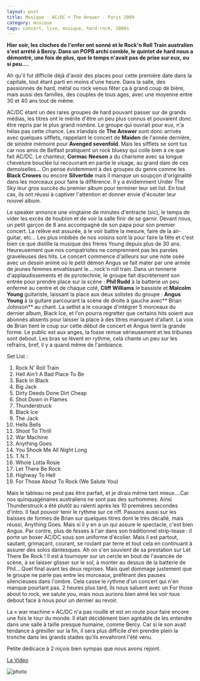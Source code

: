 ```yaml
---
layout: post
title: Musique - AC/DC + The Answer - Paris 2009
category: musique
tags: concert, live, musique, hard-rock, 2000s
---
```


**Hier soir, les cloches de l'enfer ont sonné et le Rock'n Roll Train australien s'est arrété à Bercy. Dans un POPB archi comble, le quintet de hard nous a démontré, une fois de plus, que le temps n'avait pas de prise sur eux, ou si peu….**


Ah qu'il fut difficile déjà d'avoir des places pour cette première date dans la capitale, tout étant parti en moins d'une heure. Dans la salle, des passionnés de hard, métal ou rock venus fêter ça à grand coup de bière, mais aussi des familles, des couples de tous ages, avec une moyenne entre 30 et 40 ans tout de même.

AC/DC étant un des rares groupes de hard pouvant passer sur de grands médias, les titres ont le mérite d'être un peu plus connus et pouvaient donc être repris par le plus grand nombre. Le groupe qui ouvrait pour eux, n'a hélas pas cette chance. Les irlandais de **The Answer** sont donc arrivés avec quelques sifflets, rappelant le concert de **Maiden** de l'année dernière, de sinistre mémoire pour **Avenged sevenfold**. Mais les sifflets se sont tus car nos amis de Belfast pratiquent un rock bluesy qui colle bien à ce que fait AC/DC. Le chanteur, **Cormac Neeson** a du charisme avec sa longue chevelure bouclée lui recouvrant en partie le visage, au grand dam de ces demoiselles… On pense évidemment à des groupes du genre comme les **Black Crowes** ou encore **Silvertide** mais il manque un soupçon d'originalité dans les morceaux pour faire la différence. Il y a évidemment Under The Sky leur gros succès du premier album pour terminer leur set list. En tout cas, ils ont réussi à captiver l'attention et donner envie d'écouter leur nouvel album.

Le speaker annonce une vingtaine de minutes d'entracte (sic), le temps de vider les excès de houblon et de voir la salle finir de se garnir. Devant nous, un petit garçon de 8 ans accompagné de son papa pour son premier concert. La relève est assurée, à le voir battre la mesure, faire de la air-guitar, etc… Les plus imbibés de nos voisins sont là pour faire la fête et c'est bien ce que distille la musique des frères Young depuis plus de 30 ans. Heureusement que nos compatriotes ne comprennent pas les paroles graveleuses des hits. Le concert commence d'ailleurs sur une note osée avec un dessin animé où le petit démon Angus se fait mater par une armée de jeunes femmes envahissant le….rock'n roll train. Dans un tonnerre d'applaudissements et de pyrotechnie, le groupe fait discrètement son entrée pour prendre place sur la scène : **Phil Rudd** à la batterie un peu enfermé au centre et de chaque coté, **Cliff Williams** le bassiste et **Malcolm Young** guitariste, laissant la place aux deux solistes du groupe : **Angus Young** à la guitare parcourant la scène de droite à gauche avec** Brian Johnson** au chant. La setlist a le courage d'intégrer 5 morceaux du dernier album, Black Ice, et l'on pourra regretter que certains hits soient aux abonnés absents pour laisser la place à des titres manquant d'allant. La voix de Brian tient le coup sur cette début de concert et Angus tient la grande forme. Le public est aux anges, la fosse remue sérieusement et les tribunes sont debout. Les bras se lèvent en rythme, cela chante un peu sur les refrains, bref, il y a quand même de l'ambiance.

Set List :
1. Rock N' Roll Train 
2. Hell Ain't A Bad Place To Be
3. Back In Black
4. Big Jack
5. Dirty Deeds Done Dirt Cheap
6. Shot Down in Flames
7. Thunderstruck
8. Black Ice
9. The Jack
10. Hells Bells
11. Shoot To Thrill
12. War Machine
13. Anything Goes
14. You Shook Me All Night Long
15. T.N.T. 
16. Whole Lotta Rosie
17. Let There Be Rock
18. Highway To Hell
19. For Those About To Rock (We Salute You)

Mais le tableau ne peut pas être parfait, et je dirais même tant mieux….Car nos quinquagénaires australiens ne sont pas des surhommes. Ainsi Thunderstruck a été plutôt au ralenti après les 10 premières secondes d'intro. Il faut pouvoir tenir le rythme sur ce riff. Passons aussi sur les baisses de formes de Brian sur quelques titres dont le très décallé, mais réussi, Anything Goes. Mais si il y en a un qui assure le spectacle, c'est bien Angus. Par contre, plus de fesses à l'air dans son traditionnel strip-tease : il porte un boxer AC/DC sous son uniforme d'écolier. Mais il est partout, sautant, grimaçant, courant, se roulant par terre et tout cela en continuant à assurer des solos dantesques. Ah on s'en souvient de sa prestation sur Let There Be Rock ! Il est à tournoyer sur un cercle en bout de l'avancée de scène, à se laisser glisser sur le sol, à monter au dessus de la batterie de Phil….Quel final avant les deux reprises. Mais quel dommage justement que le groupe ne parle pas entre les morceaux, préférant des pauses silencieuses dans l'ombre. Cela casse le rythme d'un concert qui n'en manque pourtant pas. 2 heures plus tard, ils nous saluent avec un For those about to rock, we salute you, mais nous aurions bien aimé les voir tous debout face à nous pour un dernier au revoir.

La « war machine » AC/DC n'a pas rouillé et est en route pour faire encore une fois le tour du monde. Il était décidément bien agréable de les entendre dans une salle à taille presque humaine, comme Bercy. Car si le son avait tendance à grésiller sur la fin, il sera plus difficile d'en prendre plein la tronche dans les grands stades qu'ils envahiront l'été venu.

Petite dédicace à 2 niçois bien sympas que nous avons rejoint.

[La Video](youtube=https://www.youtube.com/watch?v=MciMJYDWpeU)

![photo](https://hebdozic.files.wordpress.com/2014/11/acdcparis.jpg)

